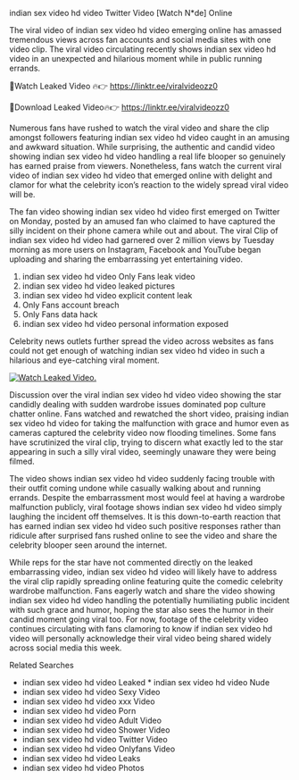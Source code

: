 ﻿indian sex video hd video Twitter Video [Watch N*de] Online

The viral video of ﻿indian sex video hd video emerging online has amassed tremendous views across fan accounts and social media sites with one video clip. The viral video circulating recently shows ﻿indian sex video hd video in an unexpected and hilarious moment while in public running errands. 

🔴Watch Leaked Video 🔥👉  https://linktr.ee/viralvideozz0 

🔴Download Leaked Video🔥👉  https://linktr.ee/viralvideozz0 

Numerous fans have rushed to watch the viral video and share the clip amongst followers featuring ﻿indian sex video hd video caught in an amusing and awkward situation. While surprising, the authentic and candid video showing ﻿indian sex video hd video handling a real life blooper so genuinely has earned praise from viewers. Nonetheless, fans watch the current viral video of ﻿indian sex video hd video that emerged online with delight and clamor for what the celebrity icon’s reaction to the widely spread viral video will be.

The fan video showing ﻿indian sex video hd video first emerged on Twitter on Monday, posted by an amused fan who claimed to have captured the silly incident on their phone camera while out and about. The viral Clip of ﻿indian sex video hd video had garnered over 2 million views by Tuesday morning as more users on Instagram, Facebook and YouTube began uploading and sharing the embarrassing yet entertaining video. 

1. ﻿indian sex video hd video Only Fans leak video
2. ﻿indian sex video hd video leaked pictures
3. ﻿indian sex video hd video explicit content leak
4. Only Fans account breach
5. Only Fans data hack
6. ﻿indian sex video hd video personal information exposed

Celebrity news outlets further spread the video across websites as fans could not get enough of watching ﻿indian sex video hd video in such a hilarious and eye-catching viral moment. 

[![Watch Leaked Video.](https://miro.medium.com/v2/resize:fit:828/format:webp/1*cilzJN44JGOrTw9NJCrNHA.gif "Watch Leaked Video")](https://linktr.ee/viralvideozz0)

Discussion over the viral ﻿indian sex video hd video video showing the star candidly dealing with sudden wardrobe issues dominated pop culture chatter online. Fans watched and rewatched the short video, praising ﻿indian sex video hd video for taking the malfunction with grace and humor even as cameras captured the celebrity video now flooding timelines. Some fans have scrutinized the viral clip, trying to discern what exactly led to the star appearing in such a silly viral video, seemingly unaware they were being filmed.

The video shows ﻿indian sex video hd video suddenly facing trouble with their outfit coming undone while casually walking about and running errands. Despite the embarrassment most would feel at having a wardrobe malfunction publicly, viral footage shows ﻿indian sex video hd video simply laughing the incident off themselves. It is this down-to-earth reaction that has earned ﻿indian sex video hd video such positive responses rather than ridicule after surprised fans rushed online to see the video and share the celebrity blooper seen around the internet.  

While reps for the star have not commented directly on the leaked embarrassing video, ﻿indian sex video hd video will likely have to address the viral clip rapidly spreading online featuring quite the comedic celebrity wardrobe malfunction. Fans eagerly watch and share the video showing ﻿indian sex video hd video handling the potentially humiliating public incident with such grace and humor, hoping the star also sees the humor in their candid moment going viral too. For now, footage of the celebrity video continues circulating with fans clamoring to know if ﻿indian sex video hd video will personally acknowledge their viral video being shared widely across social media this week.

Related Searches
* ﻿indian sex video hd video Leaked
﻿* indian sex video hd video Nude
* ﻿indian sex video hd video Sexy Video
* ﻿indian sex video hd video xxx Video
* ﻿indian sex video hd video Porn
* ﻿indian sex video hd video Adult Video
* ﻿indian sex video hd video Shower Video
* ﻿indian sex video hd video Twitter Video
* ﻿indian sex video hd video Onlyfans Video
* ﻿indian sex video hd video Leaks
* ﻿indian sex video hd video Photos